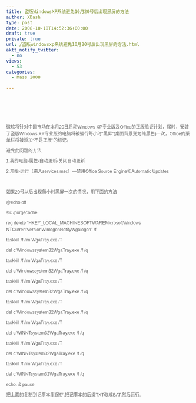 ```yaml
---
title: 盗版WindowsXP系统避免10月20号后出现黑屏的方法
author: XDash
type: post
date: 2008-10-18T14:52:36+00:00
draft: true
private: true
url: /盗版windowsxp系统避免10月20号后出现黑屏的方法.html
aktt_notify_twitter:
  - no
views:
  - 53
categories:
  - Mass 2008

---
```

</p> 

&nbsp;

<div style="text-align: center">
  <img decoding="async" alt="" src="http://www.xdash.cn/attachments/month_0810/620081018225152.JPG" />
</div>

<div>
  <span class="Apple-style-span" style="word-spacing: 0px; font: 16px/16px arial; text-transform: none; color: rgb(102,102,102); text-indent: 0px; white-space: normal; letter-spacing: normal; border-collapse: separate; text-align: left; o&#114;phans: 2; widows: 2; -webkit-border-horizontal-spacing: 0px; -webkit-border-vertical-spacing: 0px; -webkit-text-decorations-in-effect: none; -webkit-text-size-adjust: auto; -webkit-text-stroke-width: 0"></p> 
  
  <p style="border-right: 0px; padding-right: 0px; border-top: 0px; padding-left: 0px; font-size: 12px; padding-bottom: 0px; margin: 0px 0px 10px; vertical-align: baseline; border-left: 0px; color: rgb(102,102,102); line-height: 1.5em; padding-top: 0px; border-bottom: 0px; font-family: arial, &#39;Trebuchet MS&#39;; white-space: normal; text-decoration: none; outline-width: 0px; outline-style: initial; outline-color: initial">
    &nbsp;
  </p>
  
  <p style="border-right: 0px; padding-right: 0px; border-top: 0px; padding-left: 0px; font-size: 12px; padding-bottom: 0px; margin: 0px 0px 10px; vertical-align: baseline; border-left: 0px; color: rgb(102,102,102); line-height: 1.5em; padding-top: 0px; border-bottom: 0px; font-family: arial, &#39;Trebuchet MS&#39;; white-space: normal; text-decoration: none; outline-width: 0px; outline-style: initial; outline-color: initial">
    微软将针对中国市场在本月20日启动Windows XP专业版及Office的正版验证计划，届时，安装了盗版Windows XP专业版的电脑将被强行每小时&ldquo;黑屏&rdquo;(桌面背景变为纯黑色)一次，Office的菜单栏将被添加&ldquo;不是正版&rdquo;的标记。&nbsp;
  </p>
  
  <p style="border-right: 0px; padding-right: 0px; border-top: 0px; padding-left: 0px; font-size: 12px; padding-bottom: 0px; margin: 0px 0px 10px; vertical-align: baseline; border-left: 0px; color: rgb(102,102,102); line-height: 1.5em; padding-top: 0px; border-bottom: 0px; font-family: arial, &#39;Trebuchet MS&#39;; white-space: normal; text-decoration: none; outline-width: 0px; outline-style: initial; outline-color: initial">
    避免此问题的方法&nbsp;
  </p>
  
  <p style="border-right: 0px; padding-right: 0px; border-top: 0px; padding-left: 0px; font-size: 12px; padding-bottom: 0px; margin: 0px 0px 10px; vertical-align: baseline; border-left: 0px; color: rgb(102,102,102); line-height: 1.5em; padding-top: 0px; border-bottom: 0px; font-family: arial, &#39;Trebuchet MS&#39;; white-space: normal; text-decoration: none; outline-width: 0px; outline-style: initial; outline-color: initial">
    1.我的电脑-属性-自动更新-关闭自动更新&nbsp;
  </p>
  
  <p style="border-right: 0px; padding-right: 0px; border-top: 0px; padding-left: 0px; font-size: 12px; padding-bottom: 0px; margin: 0px 0px 10px; vertical-align: baseline; border-left: 0px; color: rgb(102,102,102); line-height: 1.5em; padding-top: 0px; border-bottom: 0px; font-family: arial, &#39;Trebuchet MS&#39;; white-space: normal; text-decoration: none; outline-width: 0px; outline-style: initial; outline-color: initial">
    2.开始-运行（输入services.msc）&mdash;禁用Office Source Engine和Automatic Up&#100;ates&nbsp;
  </p>
  
  <p style="border-right: 0px; padding-right: 0px; border-top: 0px; padding-left: 0px; font-size: 12px; padding-bottom: 0px; margin: 0px 0px 10px; vertical-align: baseline; border-left: 0px; color: rgb(102,102,102); line-height: 1.5em; padding-top: 0px; border-bottom: 0px; font-family: arial, &#39;Trebuchet MS&#39;; white-space: normal; text-decoration: none; outline-width: 0px; outline-style: initial; outline-color: initial">
    &nbsp;
  </p>
  
  <p style="border-right: 0px; padding-right: 0px; border-top: 0px; padding-left: 0px; font-size: 12px; padding-bottom: 0px; margin: 0px 0px 10px; vertical-align: baseline; border-left: 0px; color: rgb(102,102,102); line-height: 1.5em; padding-top: 0px; border-bottom: 0px; font-family: arial, &#39;Trebuchet MS&#39;; white-space: normal; text-decoration: none; outline-width: 0px; outline-style: initial; outline-color: initial">
    如果20号以后出现每小时黑屏一次的情况，用下面的方法&nbsp;
  </p>
  
  <p style="border-right: 0px; padding-right: 0px; border-top: 0px; padding-left: 0px; font-size: 12px; padding-bottom: 0px; margin: 0px 0px 10px; vertical-align: baseline; border-left: 0px; color: rgb(102,102,102); line-height: 1.5em; padding-top: 0px; border-bottom: 0px; font-family: arial, &#39;Trebuchet MS&#39;; white-space: normal; text-decoration: none; outline-width: 0px; outline-style: initial; outline-color: initial">
    @echo off&nbsp;
  </p>
  
  <p style="border-right: 0px; padding-right: 0px; border-top: 0px; padding-left: 0px; font-size: 12px; padding-bottom: 0px; margin: 0px 0px 10px; vertical-align: baseline; border-left: 0px; color: rgb(102,102,102); line-height: 1.5em; padding-top: 0px; border-bottom: 0px; font-family: arial, &#39;Trebuchet MS&#39;; white-space: normal; text-decoration: none; outline-width: 0px; outline-style: initial; outline-color: initial">
    sfc /purgecache&nbsp;
  </p>
  
  <p style="border-right: 0px; padding-right: 0px; border-top: 0px; padding-left: 0px; font-size: 12px; padding-bottom: 0px; margin: 0px 0px 10px; vertical-align: baseline; border-left: 0px; color: rgb(102,102,102); line-height: 1.5em; padding-top: 0px; border-bottom: 0px; font-family: arial, &#39;Trebuchet MS&#39;; white-space: normal; text-decoration: none; outline-width: 0px; outline-style: initial; outline-color: initial">
    reg del&#101;te &ldquo;HKEY_LOCAL_MACHINESOFTWAREMicrosoftWindows NTCurrentVersionWinlogonNotifyWgalogon&rdquo; /f&nbsp;
  </p>
  
  <p style="border-right: 0px; padding-right: 0px; border-top: 0px; padding-left: 0px; font-size: 12px; padding-bottom: 0px; margin: 0px 0px 10px; vertical-align: baseline; border-left: 0px; color: rgb(102,102,102); line-height: 1.5em; padding-top: 0px; border-bottom: 0px; font-family: arial, &#39;Trebuchet MS&#39;; white-space: normal; text-decoration: none; outline-width: 0px; outline-style: initial; outline-color: initial">
    taskkill /f /im WgaTray.exe /T&nbsp;
  </p>
  
  <p style="border-right: 0px; padding-right: 0px; border-top: 0px; padding-left: 0px; font-size: 12px; padding-bottom: 0px; margin: 0px 0px 10px; vertical-align: baseline; border-left: 0px; color: rgb(102,102,102); line-height: 1.5em; padding-top: 0px; border-bottom: 0px; font-family: arial, &#39;Trebuchet MS&#39;; white-space: normal; text-decoration: none; outline-width: 0px; outline-style: initial; outline-color: initial">
    del c:Windowssystem32WgaTray.exe /f /q&nbsp;
  </p>
  
  <p style="border-right: 0px; padding-right: 0px; border-top: 0px; padding-left: 0px; font-size: 12px; padding-bottom: 0px; margin: 0px 0px 10px; vertical-align: baseline; border-left: 0px; color: rgb(102,102,102); line-height: 1.5em; padding-top: 0px; border-bottom: 0px; font-family: arial, &#39;Trebuchet MS&#39;; white-space: normal; text-decoration: none; outline-width: 0px; outline-style: initial; outline-color: initial">
    taskkill /f /im WgaTray.exe /T&nbsp;
  </p>
  
  <p style="border-right: 0px; padding-right: 0px; border-top: 0px; padding-left: 0px; font-size: 12px; padding-bottom: 0px; margin: 0px 0px 10px; vertical-align: baseline; border-left: 0px; color: rgb(102,102,102); line-height: 1.5em; padding-top: 0px; border-bottom: 0px; font-family: arial, &#39;Trebuchet MS&#39;; white-space: normal; text-decoration: none; outline-width: 0px; outline-style: initial; outline-color: initial">
    del c:Windowssystem32WgaTray.exe /f /q&nbsp;
  </p>
  
  <p style="border-right: 0px; padding-right: 0px; border-top: 0px; padding-left: 0px; font-size: 12px; padding-bottom: 0px; margin: 0px 0px 10px; vertical-align: baseline; border-left: 0px; color: rgb(102,102,102); line-height: 1.5em; padding-top: 0px; border-bottom: 0px; font-family: arial, &#39;Trebuchet MS&#39;; white-space: normal; text-decoration: none; outline-width: 0px; outline-style: initial; outline-color: initial">
    taskkill /f /im WgaTray.exe /T&nbsp;
  </p>
  
  <p style="border-right: 0px; padding-right: 0px; border-top: 0px; padding-left: 0px; font-size: 12px; padding-bottom: 0px; margin: 0px 0px 10px; vertical-align: baseline; border-left: 0px; color: rgb(102,102,102); line-height: 1.5em; padding-top: 0px; border-bottom: 0px; font-family: arial, &#39;Trebuchet MS&#39;; white-space: normal; text-decoration: none; outline-width: 0px; outline-style: initial; outline-color: initial">
    del c:Windowssystem32WgaTray.exe /f /q&nbsp;
  </p>
  
  <p style="border-right: 0px; padding-right: 0px; border-top: 0px; padding-left: 0px; font-size: 12px; padding-bottom: 0px; margin: 0px 0px 10px; vertical-align: baseline; border-left: 0px; color: rgb(102,102,102); line-height: 1.5em; padding-top: 0px; border-bottom: 0px; font-family: arial, &#39;Trebuchet MS&#39;; white-space: normal; text-decoration: none; outline-width: 0px; outline-style: initial; outline-color: initial">
    taskkill /f /im WgaTray.exe /T&nbsp;
  </p>
  
  <p style="border-right: 0px; padding-right: 0px; border-top: 0px; padding-left: 0px; font-size: 12px; padding-bottom: 0px; margin: 0px 0px 10px; vertical-align: baseline; border-left: 0px; color: rgb(102,102,102); line-height: 1.5em; padding-top: 0px; border-bottom: 0px; font-family: arial, &#39;Trebuchet MS&#39;; white-space: normal; text-decoration: none; outline-width: 0px; outline-style: initial; outline-color: initial">
    del c:Windowssystem32WgaTray.exe /f /q&nbsp;
  </p>
  
  <p style="border-right: 0px; padding-right: 0px; border-top: 0px; padding-left: 0px; font-size: 12px; padding-bottom: 0px; margin: 0px 0px 10px; vertical-align: baseline; border-left: 0px; color: rgb(102,102,102); line-height: 1.5em; padding-top: 0px; border-bottom: 0px; font-family: arial, &#39;Trebuchet MS&#39;; white-space: normal; text-decoration: none; outline-width: 0px; outline-style: initial; outline-color: initial">
    taskkill /f /im WgaTray.exe /T&nbsp;
  </p>
  
  <p style="border-right: 0px; padding-right: 0px; border-top: 0px; padding-left: 0px; font-size: 12px; padding-bottom: 0px; margin: 0px 0px 10px; vertical-align: baseline; border-left: 0px; color: rgb(102,102,102); line-height: 1.5em; padding-top: 0px; border-bottom: 0px; font-family: arial, &#39;Trebuchet MS&#39;; white-space: normal; text-decoration: none; outline-width: 0px; outline-style: initial; outline-color: initial">
    del c:WINNTsystem32WgaTray.exe /f /q&nbsp;
  </p>
  
  <p style="border-right: 0px; padding-right: 0px; border-top: 0px; padding-left: 0px; font-size: 12px; padding-bottom: 0px; margin: 0px 0px 10px; vertical-align: baseline; border-left: 0px; color: rgb(102,102,102); line-height: 1.5em; padding-top: 0px; border-bottom: 0px; font-family: arial, &#39;Trebuchet MS&#39;; white-space: normal; text-decoration: none; outline-width: 0px; outline-style: initial; outline-color: initial">
    taskkill /f /im WgaTray.exe /T&nbsp;
  </p>
  
  <p style="border-right: 0px; padding-right: 0px; border-top: 0px; padding-left: 0px; font-size: 12px; padding-bottom: 0px; margin: 0px 0px 10px; vertical-align: baseline; border-left: 0px; color: rgb(102,102,102); line-height: 1.5em; padding-top: 0px; border-bottom: 0px; font-family: arial, &#39;Trebuchet MS&#39;; white-space: normal; text-decoration: none; outline-width: 0px; outline-style: initial; outline-color: initial">
    del c:WINNTsystem32WgaTray.exe /f /q&nbsp;
  </p>
  
  <p style="border-right: 0px; padding-right: 0px; border-top: 0px; padding-left: 0px; font-size: 12px; padding-bottom: 0px; margin: 0px 0px 10px; vertical-align: baseline; border-left: 0px; color: rgb(102,102,102); line-height: 1.5em; padding-top: 0px; border-bottom: 0px; font-family: arial, &#39;Trebuchet MS&#39;; white-space: normal; text-decoration: none; outline-width: 0px; outline-style: initial; outline-color: initial">
    taskkill /f /im WgaTray.exe /T&nbsp;
  </p>
  
  <p style="border-right: 0px; padding-right: 0px; border-top: 0px; padding-left: 0px; font-size: 12px; padding-bottom: 0px; margin: 0px 0px 10px; vertical-align: baseline; border-left: 0px; color: rgb(102,102,102); line-height: 1.5em; padding-top: 0px; border-bottom: 0px; font-family: arial, &#39;Trebuchet MS&#39;; white-space: normal; text-decoration: none; outline-width: 0px; outline-style: initial; outline-color: initial">
    del c:WINNTsystem32WgaTray.exe /f /q&nbsp;
  </p>
  
  <p style="border-right: 0px; padding-right: 0px; border-top: 0px; padding-left: 0px; font-size: 12px; padding-bottom: 0px; margin: 0px 0px 10px; vertical-align: baseline; border-left: 0px; color: rgb(102,102,102); line-height: 1.5em; padding-top: 0px; border-bottom: 0px; font-family: arial, &#39;Trebuchet MS&#39;; white-space: normal; text-decoration: none; outline-width: 0px; outline-style: initial; outline-color: initial">
    echo. & pause&nbsp;
  </p>
  
  <p style="border-right: 0px; padding-right: 0px; border-top: 0px; padding-left: 0px; font-size: 12px; padding-bottom: 0px; margin: 0px 0px 10px; vertical-align: baseline; border-left: 0px; color: rgb(102,102,102); line-height: 1.5em; padding-top: 0px; border-bottom: 0px; font-family: arial, &#39;Trebuchet MS&#39;; white-space: normal; text-decoration: none; outline-width: 0px; outline-style: initial; outline-color: initial">
    把上面的复制到记事本里保存,把记事本的后缀TXT改成BAT,然后运行.
  </p>
  
  <p>
    </span></div>